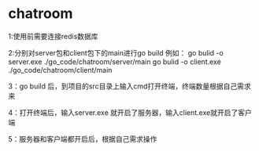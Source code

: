 # chatroom

1:使用前需要连接redis数据库

2:分别对server包和client包下的main进行go build
例如：
go bulid -o server.exe ./go_code/chatroom/server/main
go bulid -o client.exe ./go_code/chatroom/client/main

3：go build 后，到项目的src目录上输入cmd打开终端，终端数量根据自己需求来

4：打开终端后，输入server.exe 就开启了服务器，输入client.exe就开启了客户端

5：服务器和客户端都开启后，根据自己需求操作
